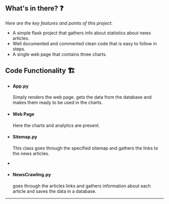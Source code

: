 ## What's in there? ❓

*Here are the key features and points of this project:*
- A simple flask project that gathers info about statistics about news articles.
- Well documented and commented clean code that is easy to follow in steps.
- A single web page that contains three charts.

## Code Functionality 🏗️

- #### App.py
    Simply renders the web page. gets the data from the database and makes them ready to be used in the charts.

- #### Web Page
    Here the charts and analytics are present. 
- #### Sitemap.py
    This class goes through the specified sitemap and gathers the links to the news articles.
- 
- #### NewsCrawling.py 
    goes through the articles links and gathers information about each article and saves the data in a database.
---